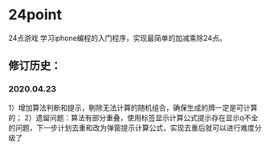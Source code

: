 # 24point
24点游戏
学习iphone编程的入门程序，实现最简单的加减乘除24点。

## 修订历史：
### 2020.04.23
 1）增加算法判断和提示，剔除无法计算的随机组合，确保生成的牌一定是可计算的；
 2）遗留问题：算法有部分重叠，使用标签显示计算公式提示存在显示q不全的问题，下一步计划去重和改为弹窗提示计算公式，实现去重后就可以进行难度分级了
